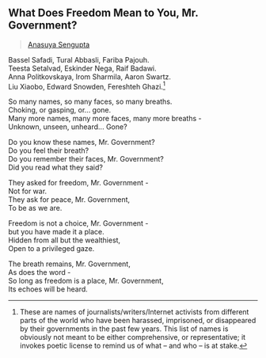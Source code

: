 ## What Does Freedom Mean to You, Mr. Government?

> [Anasuya Sengupta](../appendix/attributions.html#anasuya-sengupta)

Bassel Safadi, Tural Abbasli, Fariba Pajouh.<br>
Teesta Setalvad, Eskinder Nega, Raif Badawi.<br>
Anna Politkovskaya, Irom Sharmila, Aaron Swartz.<br>
Liu Xiaobo, Edward Snowden, Fereshteh Ghazi.[^1]

<p>So many names, so many faces, so many breaths.<br>
Choking, or gasping, or... gone.<br>
Many more names, many more faces, many more breaths -<br>
Unknown, unseen, unheard... Gone?<br></p>

<p>Do you know these names, Mr. Government?<br>
Do you feel their breath?<br>
Do you remember their faces, Mr. Government?<br>
Did you read what they said?<br></p>

<p>They asked for freedom, Mr. Government -<br>
Not for war.<br>
They ask for peace, Mr. Government,<br>
To be as we are.</p>

<p>Freedom is not a choice, Mr. Government -<br>
but you have made it a place.<br>
Hidden from all but the wealthiest,<br>
Open to a privileged gaze.</p>

<p>The breath remains, Mr. Government,<br>
As does the word -<br>
So long as freedom is a place, Mr. Government,<br>
Its echoes will be heard.</p>

[^1]: These are names of journalists/writers/Internet activists from different parts of the world who have been harassed, imprisoned, or disappeared by their governments in the past few years. This list of names is obviously not meant to be either comprehensive, or representative; it invokes poetic license to remind us of what – and who – is at stake.
